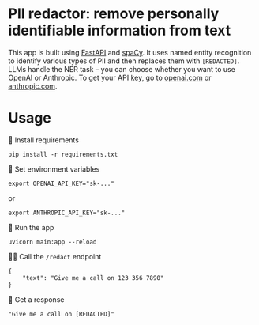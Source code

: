 # PII redactor: remove personally identifiable information from text

This app is built using [FastAPI](https://fastapi.tiangolo.com/) and [spaCy](https://github.com/explosion/spacy-llm). It uses named entity recognition to identify various types of PII and then replaces them with `[REDACTED]`. LLMs handle the NER task – you can choose whether you want to use OpenAI or Anthropic. To get your API key, go to [openai.com](https://platform.openai.com/account/api-keys) or [anthropic.com](https://console.anthropic.com/account/keys).

# Usage
💾 Install requirements
```
pip install -r requirements.txt
```
🔐 Set environment variables
```
export OPENAI_API_KEY="sk-..."
```
or
```
export ANTHROPIC_API_KEY="sk-..."
```
🦄 Run the app
```
uvicorn main:app --reload
```
🧑‍💻 Call the `/redact` endpoint
```
{
    "text": "Give me a call on 123 356 7890"
}
```
🙌 Get a response
```
"Give me a call on [REDACTED]"
```
